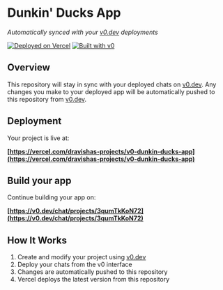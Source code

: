 # Dunkin' Ducks App

*Automatically synced with your [v0.dev](https://v0.dev) deployments*

[![Deployed on Vercel](https://img.shields.io/badge/Deployed%20on-Vercel-black?style=for-the-badge&logo=vercel)](https://vercel.com/dravishas-projects/v0-dunkin-ducks-app)
[![Built with v0](https://img.shields.io/badge/Built%20with-v0.dev-black?style=for-the-badge)](https://v0.dev/chat/projects/3qumTkKoN72)

## Overview

This repository will stay in sync with your deployed chats on [v0.dev](https://v0.dev).
Any changes you make to your deployed app will be automatically pushed to this repository from [v0.dev](https://v0.dev).

## Deployment

Your project is live at:

**[https://vercel.com/dravishas-projects/v0-dunkin-ducks-app](https://vercel.com/dravishas-projects/v0-dunkin-ducks-app)**

## Build your app

Continue building your app on:

**[https://v0.dev/chat/projects/3qumTkKoN72](https://v0.dev/chat/projects/3qumTkKoN72)**

## How It Works

1. Create and modify your project using [v0.dev](https://v0.dev)
2. Deploy your chats from the v0 interface
3. Changes are automatically pushed to this repository
4. Vercel deploys the latest version from this repository